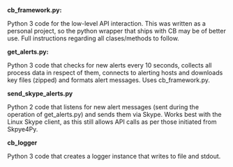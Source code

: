**cb_framework.py:** 

Python 3 code for the low-level API interaction. This was written as a personal project, so the python wrapper that ships with CB  may be of better use. Full instructions regarding all clases/methods to follow.

**get_alerts.py:**

Python 3 code that checks for new alerts every 10 seconds, collects all process data in respect of them, connects to alerting hosts and downloads key files (zipped) and formats alert messages. Uses cb_framework.py.

**send_skype_alerts.py**

Python 2 code that listens for new alert messages (sent during the operation of get_alerts.py) and sends them via Skype. Works best with the Linux Skype client, as this still allows API calls as per those initiated from Skpye4Py. 

**cb_logger**

Python 3 code that creates a logger instance that writes to file and stdout.
